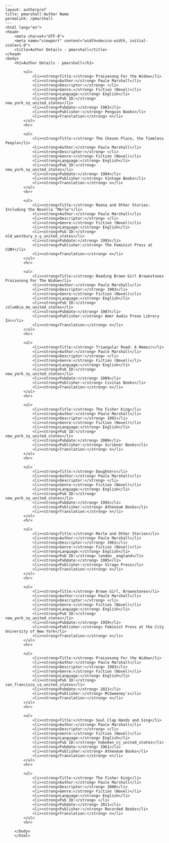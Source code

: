 
    ---
    layout: authorprof
    title: pmarshall'Author Name 
    permalink: /pmarshall
    ---
    <html lang="en">
    <head>
        <meta charset="UTF-8">
        <meta name="viewport" content="width=device-width, initial-scale=1.0">
        <title>Author Details - pmarshall</title>
    </head>
    <body>
        <h1>Author Details - pmarshall</h1>
        
            <ul>
                <li><strong>Title:</strong> Praisesong For the Widow</li>
                <li><strong>Author:</strong> Paule Marshall</li>
                <li><strong>Descriptor:</strong> </li>
                <li><strong>Genre:</strong> Fiction (Novel)</li>
                <li><strong>Language:</strong> English</li>
                <li><strong>Pub ID:</strong> new_york_ny_united_states</li>
                <li><strong>Pubdate:</strong> 1983</li>
                <li><strong>Publisher:</strong> Penguin Books</li>
                <li><strong>Translation:</strong> n</li>
            </ul>
            <hr>
            
            <ul>
                <li><strong>Title:</strong> The Chosen Place, the Timeless People</li>
                <li><strong>Author:</strong> Paule Marshall</li>
                <li><strong>Descriptor:</strong> </li>
                <li><strong>Genre:</strong> Fiction (Novel)</li>
                <li><strong>Language:</strong> English</li>
                <li><strong>Pub ID:</strong> new_york_ny_united_states</li>
                <li><strong>Pubdate:</strong> 1984</li>
                <li><strong>Publisher:</strong> Vintage Books</li>
                <li><strong>Translation:</strong> n</li>
            </ul>
            <hr>
            
            <ul>
                <li><strong>Title:</strong> Reena and Other Stories: Including the Novella "Merle"</li>
                <li><strong>Author:</strong> Paule Marshall</li>
                <li><strong>Descriptor:</strong> </li>
                <li><strong>Genre:</strong> Fiction (Novel)</li>
                <li><strong>Language:</strong> English</li>
                <li><strong>Pub ID:</strong> old_westbury_n.y_united_states</li>
                <li><strong>Pubdate:</strong> 1993</li>
                <li><strong>Publisher:</strong> The Feminist Press at CUNY</li>
                <li><strong>Translation:</strong> n</li>
            </ul>
            <hr>
            
            <ul>
                <li><strong>Title:</strong> Reading Brown Girl Brownstones Praisesong For The Widow</li>
                <li><strong>Author:</strong> Paule Marshall</li>
                <li><strong>Descriptor:</strong> 1983</li>
                <li><strong>Genre:</strong> Fiction (Novel)</li>
                <li><strong>Language:</strong> English</li>
                <li><strong>Pub ID:</strong> columbia_mo_united_states</li>
                <li><strong>Pubdate:</strong> 1987</li>
                <li><strong>Publisher:</strong> Amer Audio Prose Library Inc</li>
                <li><strong>Translation:</strong> n</li>
            </ul>
            <hr>
            
            <ul>
                <li><strong>Title:</strong> Triangular Road: A Memoir</li>
                <li><strong>Author:</strong> Paule Marshall</li>
                <li><strong>Descriptor:</strong> </li>
                <li><strong>Genre:</strong> Fiction (Novel)</li>
                <li><strong>Language:</strong> English</li>
                <li><strong>Pub ID:</strong> new_york_ny_united_states</li>
                <li><strong>Pubdate:</strong> 2009</li>
                <li><strong>Publisher:</strong> Civitas Books</li>
                <li><strong>Translation:</strong> n</li>
            </ul>
            <hr>
            
            <ul>
                <li><strong>Title:</strong> The Fisher King</li>
                <li><strong>Author:</strong> Paule Marshall</li>
                <li><strong>Descriptor:</strong> 1991</li>
                <li><strong>Genre:</strong> Fiction (Novel)</li>
                <li><strong>Language:</strong> English</li>
                <li><strong>Pub ID:</strong> new_york_ny_united_states</li>
                <li><strong>Pubdate:</strong> 2000</li>
                <li><strong>Publisher:</strong> Scribner Books</li>
                <li><strong>Translation:</strong> n</li>
            </ul>
            <hr>
            
            <ul>
                <li><strong>Title:</strong> Daughters</li>
                <li><strong>Author:</strong> Paule Marshall</li>
                <li><strong>Descriptor:</strong> </li>
                <li><strong>Genre:</strong> Fiction (Novel)</li>
                <li><strong>Language:</strong> English</li>
                <li><strong>Pub ID:</strong> new_york_ny_united_states</li>
                <li><strong>Pubdate:</strong> 1992</li>
                <li><strong>Publisher:</strong> Atheneum Books</li>
                <li><strong>Translation:</strong> n</li>
            </ul>
            <hr>
            
            <ul>
                <li><strong>Title:</strong> Merle and Other Stories</li>
                <li><strong>Author:</strong> Paule Marshall</li>
                <li><strong>Descriptor:</strong> 1961</li>
                <li><strong>Genre:</strong> Fiction (Novel)</li>
                <li><strong>Language:</strong> English</li>
                <li><strong>Pub ID:</strong> london__england</li>
                <li><strong>Pubdate:</strong> 1985</li>
                <li><strong>Publisher:</strong> Virago Press</li>
                <li><strong>Translation:</strong> n</li>
            </ul>
            <hr>
            
            <ul>
                <li><strong>Title:</strong> Brown Girl, Brownstones</li>
                <li><strong>Author:</strong> Paule Marshall</li>
                <li><strong>Descriptor:</strong> </li>
                <li><strong>Genre:</strong> Fiction (Novel)</li>
                <li><strong>Language:</strong> English</li>
                <li><strong>Pub ID:</strong> new_york_ny_united_states</li>
                <li><strong>Pubdate:</strong> 1959</li>
                <li><strong>Publisher:</strong> Feminist Press at the City University of New York</li>
                <li><strong>Translation:</strong> n</li>
            </ul>
            <hr>
            
            <ul>
                <li><strong>Title:</strong> Praisesong For the Widow</li>
                <li><strong>Author:</strong> Paule Marshall</li>
                <li><strong>Descriptor:</strong> 1983</li>
                <li><strong>Genre:</strong> Fiction (Novel)</li>
                <li><strong>Language:</strong> English</li>
                <li><strong>Pub ID:</strong> san_francisco_ca_united_states</li>
                <li><strong>Pubdate:</strong> 2021</li>
                <li><strong>Publisher:</strong> McSweeney's</li>
                <li><strong>Translation:</strong> n</li>
            </ul>
            <hr>
            
            <ul>
                <li><strong>Title:</strong> Soul Clap Hands and Sing</li>
                <li><strong>Author:</strong> Paule Marshall</li>
                <li><strong>Descriptor:</strong> </li>
                <li><strong>Genre:</strong> Fiction (Novel)</li>
                <li><strong>Language:</strong> English</li>
                <li><strong>Pub ID:</strong> hoboken_nj_united_states</li>
                <li><strong>Pubdate:</strong> 1961</li>
                <li><strong>Publisher:</strong> Atheneum Books</li>
                <li><strong>Translation:</strong> n</li>
            </ul>
            <hr>
            
            <ul>
                <li><strong>Title:</strong> The Fisher King</li>
                <li><strong>Author:</strong> Paule Marshall</li>
                <li><strong>Descriptor:</strong> 2000</li>
                <li><strong>Genre:</strong> Fiction (Novel)</li>
                <li><strong>Language:</strong> English</li>
                <li><strong>Pub ID:</strong> </li>
                <li><strong>Pubdate:</strong> 2011</li>
                <li><strong>Publisher:</strong> Recorded Books</li>
                <li><strong>Translation:</strong> n</li>
            </ul>
            <hr>
            
        </body>
        </html>
        